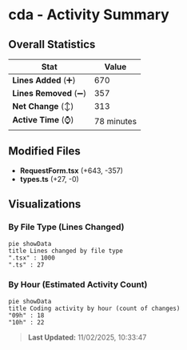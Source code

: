 # cda - Activity Summary 

## Overall Statistics

| Stat                   | Value                                                             |
| ---------------------- | ----------------------------------------------------------------- |
| **Lines Added** (➕)   | 670                                          |
| **Lines Removed** (➖) | 357                                        |
| **Net Change** (↕)    | 313                |
| **Active Time** (⌚)   | 78 minutes |


## Modified Files
- **RequestForm.tsx** (+643, -357)
- **types.ts** (+27, -0)

## Visualizations

### By File Type (Lines Changed)

```mermaid
pie showData
title Lines changed by file type
".tsx" : 1000
".ts" : 27
```

### By Hour (Estimated Activity Count)

```mermaid
pie showData
title Coding activity by hour (count of changes)
"09h" : 18
"10h" : 22
```


> **Last Updated:** 11/02/2025, 10:33:47